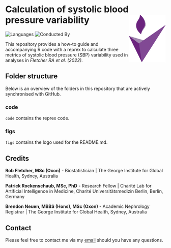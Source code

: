 # Calculation of systolic blood pressure variability <a href='https://www.georgeinstitute.org'><img src='figs/tgi.png' align="right" height="150" /></a>

<!-- badges: start -->
![Languages](https://img.shields.io/badge/Languages-R-6498d3)
![Conducted By](https://img.shields.io/badge/Conducted%20By-The%20George%20Institute%20for%20Global%20Health-72297c)
<!-- badges: end -->

This repository provides a how-to guide and accompanying R code with a reprex to calculate three metrics of systolic blood pressure (SBP) variability used in analyses in *Fletcher RA et al. (2022)*.


## Folder structure

Below is an overview of the folders in this repository that are actively synchronised with GitHub.

### code

`code` contains the reprex code.

### figs

`figs` contains the logo used for the README.md.


## Credits

**Rob Fletcher, MSc (Oxon)** - Biostatistician | The George Institute for Global Health, Sydney, Australia

**Patrick Rockenschaub, MSc, PhD** - Research Fellow | Charité Lab for Artificial Intelligence in Medicine, Charité Universitätsmedizin Berlin, Berlin, Germany

**Brendon Neuen, MBBS (Hons), MSc (Oxon)** - Academic Nephrology Registrar | The George Institute for Global Health, Sydney, Australia


## Contact

Please feel free to contact me via my [email](mailto:rfletcher@georgeinstitute.org.au?subject=Inquiry) should you have any questions.

